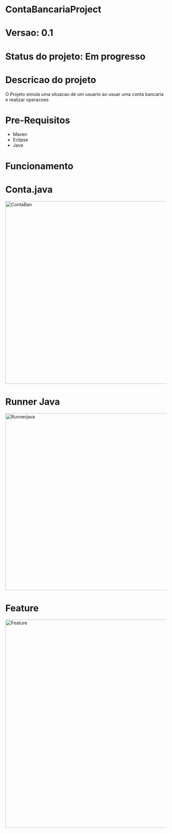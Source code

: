 # ContaBancariaProject
# Versao: 0.1
# Status do projeto:  Em progresso 

# Descricao do projeto 
O Projeto simula uma situacao de um usuario ao usuar uma conta bancaria e realizar operacoes 

# Pre-Requisitos 
- Maven
- Eclipse
- Java

# Funcionamento 

# Conta.java
<img width="570" alt="ContaBan" src="https://github.com/DaviCandidodeOliveira/ContaBancariaProject/assets/104933418/e903ca43-406e-4c98-abe3-b82ee885d4e9">

# Runner Java
<img width="552" alt="Runnerjava" src="https://github.com/DaviCandidodeOliveira/ContaBancariaProject/assets/104933418/93eb2e1e-bc1f-4dc1-8591-38d25eb89def">

# Feature
<img width="650" alt="Feature" src="https://github.com/DaviCandidodeOliveira/ContaBancariaProject/assets/104933418/b6065d2f-bdaf-4be8-9699-cf163d83e2b9">















